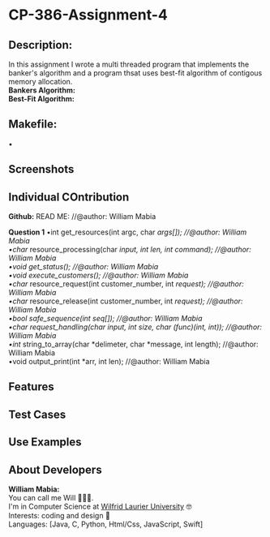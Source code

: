# CP-386-Assignment-4

## Description: ##
In this assignment I wrote a multi threaded program that implements the banker's algorithm and a program thsat uses best-fit algorithm of contigous memory allocation. <br>
**Bankers Algorithm:** <br>
**Best-Fit Algorithm:** <br>

## Makefile: ##
• 

## Screenshots ##

## Individual COntribution ##
**Github:**
READ ME: //@author: William Mabia

**Question 1**
•int get_resources(int argc, char *args[]); //@author: William Mabia <br>
•char* resource_processing(char *input, int len, int command); //@author: William Mabia <br>
•void get_status(); //@author: William Mabia <br>
•void execute_customers(); //@author: William Mabia <br>
•char* resource_request(int customer_number, int *request); //@author: William Mabia <br>
•char* resource_release(int customer_number, int *request); //@author: William Mabia <br>
•bool safe_sequence(int *seq[]); //@author: William Mabia <br>
•char* request_handling(char *input, int size, char* (*func)(int, int*)); //@author: William Mabia <br>
•int* string_to_array(char *delimeter, char *message, int length); //@author: William Mabia <br>
•void output_print(int *arr, int len); //@author: William Mabia <br>

## Features ##

## Test Cases ##

## Use Examples ##

## About Developers ##
**William Mabia:** <br>
You can call me Will 👨🏽‍💻. <br>
I'm in Computer Science at [Wilfrid Laurier University](https://www.wlu.ca) 🤓 <br>
Interests: coding and design 🍄 <br>
Languages: [Java, C, Python, Html/Css, JavaScript, Swift] <br><br>


